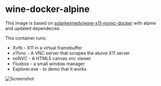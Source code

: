 # wine-docker-alpine

This image is based on [solarkennedy/wine-x11-novnc-docker](https://github.com/solarkennedy/wine-x11-novnc-docker) with alpine and updated dependecies.

This container runs:
- Xvfb - X11 in a virtual framebuffer
- x11vnc - A VNC server that scrapes the above X11 server
- noNVC - A HTML5 canvas vnc viewer
- Fluxbox - a small window manager
- Explorer.exe - to demo that it works

![Screenshot](https://raw.githubusercontent.com/solarkennedy/wine-x11-novnc-docker/master/screenshot.png)
